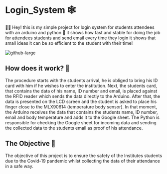 # Login_System 🕸

👋🏻 Hey! this is my simple project for login system for students attendees with an arduino and python 🐍 it shows how fast and stable for doing the job for attendees students and send email every time they login it shows that small ideas it can be so efficient to the student with their time!

![github-large](https://www.aranacorp.com/wp-content/uploads/python-arduino.png)



## How does it work? 🤔<br/>
The procedure starts with the students arrival, he is obliged to bring his ID card with him if he wishes to enter the institution.
Next, the students card, that contains the data of his name, ID number and email, is placed against the RFID reader which sends the data directly to the Arduino.
After that, the data is presented on the LCD screen and the student is asked to place his finger close to the MLX90614 (temperature body sensor).
In that moment, the Arduino receives the data that contains the students name, ID number, email and body temperature and adds it to the Google sheet.
The Python is responsible for checking the Google sheet for incoming data and sending the collected data to the students email as proof of his attendance.

## The Objective 🎯<br/>
The objective of this project is to ensure the safety of the Institutes students due to the Covid-19 pandemic whilst collecting the data of their attendance in a safe way.

